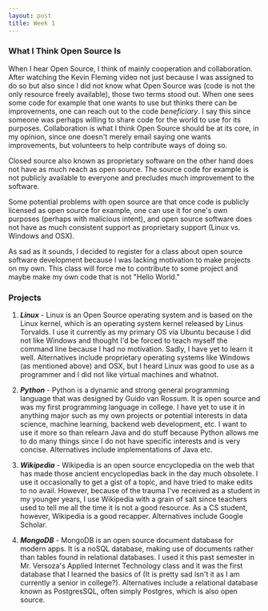 ```yaml
---
layout: post
title: Week 1
---
```



### What I Think Open Source Is
When I hear Open Source, I think of mainly cooperation and collaboration.  After watching the Kevin Fleming video not just because I was assigned to do so but also since I did not know what Open Source was (code is not the only resource freely available), those two terms stood out.  When one sees some code for example that one wants to use but thinks there can be improvements, one can reach out to the code _beneficiary_.  I say this since someone was perhaps willing to share code for the world to use for its purposes.  Collaboration is what I think Open Source should be at its core, in my opinion, since one doesn't merely email saying one wants improvements, but volunteers to help contribute ways of doing so.  

Closed source also known as proprietary software on the other hand does not have as much reach as open source.  The source code for example is not publicly available to everyone and precludes much improvement to the software.

Some potential problems with open source are that once code is publicly licensed as open source for example, one can use it for one's own purposes (perhaps with malicious intent), and open source software does not have as much consistent support as proprietary support (Linux vs. Windows and OSX).

As sad as it sounds, I decided to register for a class about open source software development because I was lacking motivation to make projects on my own.  This class will force me to contribute to some project and maybe make my own code that is not "Hello World."

### Projects
1. **_Linux_** - Linux is an Open Source operating system and is based on the Linux kernel, which is an operating system kernel released by Linus Torvalds. I use it currently as my primary OS via Ubuntu because I did not like Windows and thought I'd be forced to teach myself the command line because I had no motivation.  Sadly, I have yet to learn it well.  Alternatives include proprietary operating systems like Windows (as mentioned above) and OSX, but I heard Linux was good to use as a programmer and I did not like virtual machines and whatnot.

2. **_Python_** - Python is a dynamic and strong general programming language that was designed by Guido van Rossum.  It is open source and was my first programming language in college.  I have yet to use it in anything major such as my own projects or potential interests in data science, machine learning, backend web development, etc.  I want to use it more so than relearn Java and do stuff because Python allows me to do many things since I do not have specific interests and is very concise.  Alternatives include implementations of Java etc.

3. **_Wikipedia_** - Wikipedia is an open source encyclopedia on the web that has made those ancient encyclopedias back in the day much obsolete.  I use it occasionally to get a gist of a topic, and have tried to make edits to no avail.  However, because of the trauma I've received as a student in my younger years, I use Wikipedia with a grain of salt since teachers used to tell me all the time it is not a good resource.  As a CS student, however, Wikipedia is a good recapper. Alternatives include Google Scholar.

4. **_MongoDB_** - MongoDB is an open source document database for modern apps.  It is a noSQL database, making use of documents rather than tables found in relational databases.  I used it this past semester in Mr. Versoza's Applied Internet Technology class and it was the first database that I learned the basics of (It is pretty sad isn't it as I am currently a senior in college?).  Alternatives include a relational database known as PostgresSQL, often simply Postgres, which is also open source.
